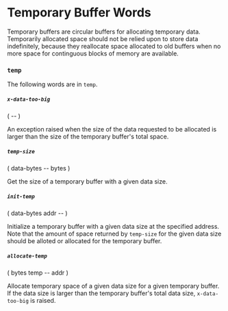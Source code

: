 # Temporary Buffer Words

Temporary buffers are circular buffers for allocating temporary data. Temporarily allocated space should not be relied upon to store data indefinitely, because they reallocate space allocated to old buffers when no more space for continguous blocks of memory are available.

### `temp`

The following words are in `temp`.

##### `x-data-too-big`
( -- )

An exception raised when the size of the data requested to be allocated is larger than the size of the temporary buffer's total space.

##### `temp-size`
( data-bytes -- bytes )

Get the size of a temporary buffer with a given data size.

##### `init-temp`
( data-bytes addr -- )

Initialize a temporary buffer with a given data size at the specified address. Note that the amount of space returned by `temp-size` for the given data size should be alloted or allocated for the temporary buffer.

##### `allocate-temp`
( bytes temp -- addr )

Allocate temporary space of a given data size for a given temporary buffer. If the data size is larger than the temporary buffer's total data size, `x-data-too-big` is raised.
